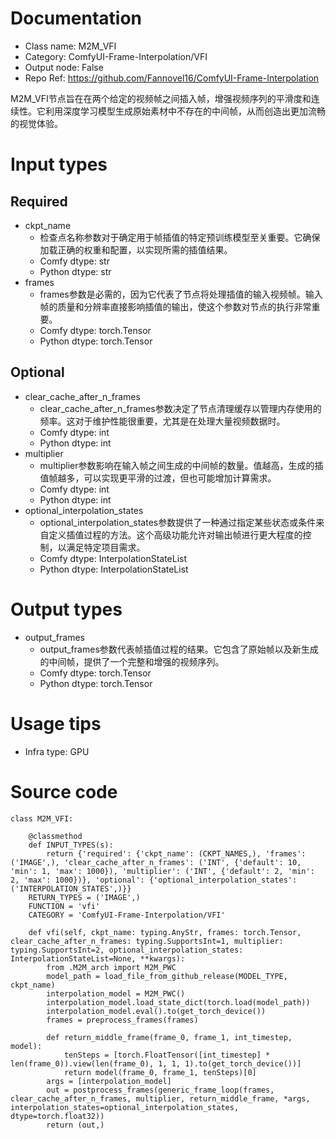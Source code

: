 # Documentation
- Class name: M2M_VFI
- Category: ComfyUI-Frame-Interpolation/VFI
- Output node: False
- Repo Ref: https://github.com/Fannovel16/ComfyUI-Frame-Interpolation

M2M_VFI节点旨在在两个给定的视频帧之间插入帧，增强视频序列的平滑度和连续性。它利用深度学习模型生成原始素材中不存在的中间帧，从而创造出更加流畅的视觉体验。

# Input types
## Required
- ckpt_name
    - 检查点名称参数对于确定用于帧插值的特定预训练模型至关重要。它确保加载正确的权重和配置，以实现所需的插值结果。
    - Comfy dtype: str
    - Python dtype: str
- frames
    - frames参数是必需的，因为它代表了节点将处理插值的输入视频帧。输入帧的质量和分辨率直接影响插值的输出，使这个参数对节点的执行非常重要。
    - Comfy dtype: torch.Tensor
    - Python dtype: torch.Tensor
## Optional
- clear_cache_after_n_frames
    - clear_cache_after_n_frames参数决定了节点清理缓存以管理内存使用的频率。这对于维护性能很重要，尤其是在处理大量视频数据时。
    - Comfy dtype: int
    - Python dtype: int
- multiplier
    - multiplier参数影响在输入帧之间生成的中间帧的数量。值越高，生成的插值帧越多，可以实现更平滑的过渡，但也可能增加计算需求。
    - Comfy dtype: int
    - Python dtype: int
- optional_interpolation_states
    - optional_interpolation_states参数提供了一种通过指定某些状态或条件来自定义插值过程的方法。这个高级功能允许对输出帧进行更大程度的控制，以满足特定项目需求。
    - Comfy dtype: InterpolationStateList
    - Python dtype: InterpolationStateList

# Output types
- output_frames
    - output_frames参数代表帧插值过程的结果。它包含了原始帧以及新生成的中间帧，提供了一个完整和增强的视频序列。
    - Comfy dtype: torch.Tensor
    - Python dtype: torch.Tensor

# Usage tips
- Infra type: GPU

# Source code
```
class M2M_VFI:

    @classmethod
    def INPUT_TYPES(s):
        return {'required': {'ckpt_name': (CKPT_NAMES,), 'frames': ('IMAGE',), 'clear_cache_after_n_frames': ('INT', {'default': 10, 'min': 1, 'max': 1000}), 'multiplier': ('INT', {'default': 2, 'min': 2, 'max': 1000})}, 'optional': {'optional_interpolation_states': ('INTERPOLATION_STATES',)}}
    RETURN_TYPES = ('IMAGE',)
    FUNCTION = 'vfi'
    CATEGORY = 'ComfyUI-Frame-Interpolation/VFI'

    def vfi(self, ckpt_name: typing.AnyStr, frames: torch.Tensor, clear_cache_after_n_frames: typing.SupportsInt=1, multiplier: typing.SupportsInt=2, optional_interpolation_states: InterpolationStateList=None, **kwargs):
        from .M2M_arch import M2M_PWC
        model_path = load_file_from_github_release(MODEL_TYPE, ckpt_name)
        interpolation_model = M2M_PWC()
        interpolation_model.load_state_dict(torch.load(model_path))
        interpolation_model.eval().to(get_torch_device())
        frames = preprocess_frames(frames)

        def return_middle_frame(frame_0, frame_1, int_timestep, model):
            tenSteps = [torch.FloatTensor([int_timestep] * len(frame_0)).view(len(frame_0), 1, 1, 1).to(get_torch_device())]
            return model(frame_0, frame_1, tenSteps)[0]
        args = [interpolation_model]
        out = postprocess_frames(generic_frame_loop(frames, clear_cache_after_n_frames, multiplier, return_middle_frame, *args, interpolation_states=optional_interpolation_states, dtype=torch.float32))
        return (out,)
```